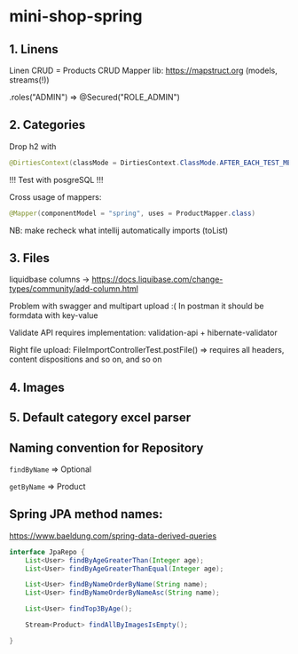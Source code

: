 # mini-shop-spring

## 1. Linens
Linen CRUD = Products CRUD
Mapper lib: https://mapstruct.org (models, streams(!))

.roles("ADMIN") => @Secured("ROLE_ADMIN")

## 2. Categories

Drop h2 with 
```java
@DirtiesContext(classMode = DirtiesContext.ClassMode.AFTER_EACH_TEST_METHOD)
```

!!! Test with posgreSQL !!!

Cross usage of mappers:

```java
@Mapper(componentModel = "spring", uses = ProductMapper.class)
```

NB: make recheck what intellij automatically imports (toList)


## 3. Files

liquidbase columns -> https://docs.liquibase.com/change-types/community/add-column.html

Problem with swagger and multipart upload :(  In postman it should be formdata with key-value

Validate API requires implementation: validation-api + hibernate-validator

Right file upload: FileImportControllerTest.postFile() => requires all headers, content dispositions and so on, and so on

## 4. Images

## 5. Default category excel parser

## Naming convention for Repository

`findByName` => Optional<Product>

`getByName` => Product

## Spring JPA method names:

https://www.baeldung.com/spring-data-derived-queries

```java
interface JpaRepo {
    List<User> findByAgeGreaterThan(Integer age);
    List<User> findByAgeGreaterThanEqual(Integer age);

    List<User> findByNameOrderByName(String name);
    List<User> findByNameOrderByNameAsc(String name);

    List<User> findTop3ByAge();

    Stream<Product> findAllByImagesIsEmpty();

}
```

